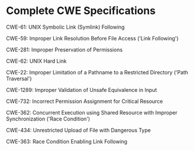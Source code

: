 

# Complete CWE Specifications

CWE-61: UNIX Symbolic Link (Symlink) Following

CWE-59: Improper Link Resolution Before File Access ('Link Following')

CWE-281: Improper Preservation of Permissions

CWE-62: UNIX Hard Link

CWE-22: Improper Limitation of a Pathname to a Restricted Directory ('Path Traversal')

CWE-1289: Improper Validation of Unsafe Equivalence in Input

CWE-732: Incorrect Permission Assignment for Critical Resource

CWE-362: Concurrent Execution using Shared Resource with Improper Synchronization ('Race Condition')

CWE-434: Unrestricted Upload of File with Dangerous Type

CWE-363: Race Condition Enabling Link Following